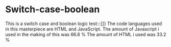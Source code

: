 # Switch-case-boolean
This is a switch case and boolean logic test:::]]}
The code languages used in this masterpiece are HTML and JavaScript. 
The amount of Javascript i used in the making of this was 66.8 %
The amount of HTML i used was 33.2 %
